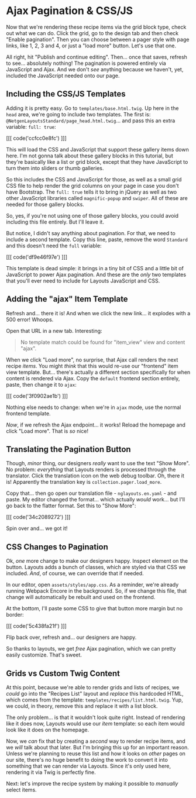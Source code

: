 # Ajax Pagination & CSS/JS

Now that we're rendering these recipe items via the grid block type, check out what
we can do. Click the grid, go to the design tab and then check
"Enable pagination". Then you can choose between a pager style with page links,
like 1, 2, 3 and 4, or just a "load more" button. Let's use that one.

All right, hit "Publish and continue editing". Then... once that saves, refresh to
see... absolutely nothing! The pagination is powered entirely via JavaScript and
Ajax. And we don't *see* anything because we haven't, yet, included the JavaScript
needed onto our page.

## Including the CSS/JS Templates

Adding it is pretty easy. Go to `templates/base.html.twig`. Up here in the `head`
area, we're going to include two templates. The first is:
`@NetgenLayoutsStandard/page_head.html.twig`... and pass this an extra
variable: `full: true`:

[[[ code('ccfcc0e8fc') ]]]

This will load the CSS and JavaScript that support these gallery items down here.
I'm not gonna talk about these gallery blocks in this tutorial, but they're
basically like a list or grid block, except that they have JavaScript to turn them
into sliders or thumb galleries.

So this includes the CSS and JavaScript for those, as well as a small grid CSS file
to help render the grid columns on your page in case you don't have Bootstrap. The
`full: true` tells it to bring in jQuery as well as two other JavaScript libraries
called `magnific-popup` and `swiper`. All of these are needed for those gallery
blocks.

So, yes, if you're not using one of those gallery blocks, you could avoid
including this file entirely. But I'll leave it.

But notice, I didn't say anything about pagination. For that, we need to include
a second template. Copy this line, paste, remove the word `Standard` and this doesn't
need the `full` variable:

[[[ code('df9e46f97e') ]]]

This template is dead simple: it brings in a tiny bit of CSS and a little bit of
JavaScript to power Ajax pagination. And these are the *only* two templates that
you'll ever need to include for Layouts JavaScript and CSS.

## Adding the "ajax" Item Template

Refresh and... there it is! And when we click the new link... it explodes
with a 500 error! Whoops.

Open that URL in a new tab. Interesting:

> No template match could be found for "item_view" view and content "ajax".

When we click "Load more", no surprise, that Ajax call renders the next recipe
*items*. You might *think* that this would re-use our "frontend" item view template.
But... there's actually a different section specifically for when content is rendered
via Ajax. Copy the `default` frontend section entirely, paste, then change it to
`ajax`:

[[[ code('3f0902ae1b') ]]]

Nothing else needs to change: when we're in `ajax` mode, use the normal frontend
template.

*Now*, if we refresh the Ajax endpoint... it works! Reload the homepage and click
"Load more". That is *so* nice!

## Translating the Pagination Button

Though, *minor* thing, our designers *really* want to use the text "Show More".
No problem: *everything* that Layouts renders is processed through the translator.
Click the translation icon on the web debug toolbar. Oh, there it is! Apparently
the translation key is `collection.pager.load_more`.

Copy that... then go open our translation file - `nglayouts.en.yaml` - and paste.
My editor changed the format... which actually *would* work... but I'll go back
to the flatter format. Set this to "Show More":

[[[ code('34c2089272') ]]]

Spin over and... we got it!

## CSS Changes to Pagination

Ok, *one* more change to make our designers happy. Inspect element on the button.
Layouts adds a bunch of classes, which are styled via that CSS we included.
*And*, of course, we can override that if needed.

In our editor, open `assets/styles/app.css`. As a reminder, we're already
running Webpack Encore in the background. So, if we change this file, that change
will automatically be rebuilt and used on the frontend.

At the bottom, I'll paste some CSS to give that button more margin but no border:

[[[ code('5c438fa21f') ]]]

Flip back over, refresh and... our designers are happy.

So thanks to layouts, we get *free* Ajax pagination, which we can pretty easily
customize. That's sweet.

## Grids vs Custom Twig Content

At this point, because we're able to render grids and lists of recipes, we *could*
go into the "Recipes List" layout and *replace* this hardcoded HTML, which
comes from the template: `templates/recipes/list.html.twig`. Yup, we could, in
theory, remove this and replace it with a list block.

The only problem... is that it wouldn't look quite right. Instead of rendering
like it does now, Layouts would use our *item* template: so each item would look
like it does on the homepage.

Now, we *can* fix that by creating a *second* way to render recipe items, and
we *will* talk about that later. But I'm bringing this up for an important
reason. Unless we're planning to reuse this list and how it looks on *other*
pages on our site, there's no huge benefit to doing the work to convert it
into something that we can render via Layouts. Since it's only used here, rendering
it via Twig is perfectly fine.

Next: let's improve the recipe system by making it possible to *manually* select
items.
